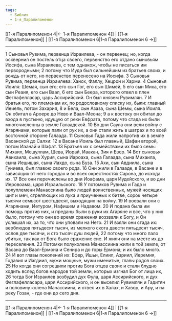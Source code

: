 ```yaml
---
tags:
  - Библия
  - 1-я_Паралипоменон
---
```

[[1-я Паралипоменон 4|← 1-я Паралипоменон 4]] | [[1-я Паралипоменон]] | [[1-я Паралипоменон 6|1-я Паралипоменон 6 →]]

---
1 Сыновья Рувима, первенца Израилева, - он первенец; но, когда осквернил он постель отца своего, первенство его отдано сыновьям Иосифа, сына Израилева, с тем однакож, чтобы не писаться им первородными;
2 потому что Иуда был сильнейшим из братьев своих, и вождь от него, но первенство перенесено на Иосифа.
3 Сыновья Рувима, первенца Израилева: Ханох, Фаллу, Хецрон и Харми.
4 Сыновья Иоиля: Шемая, сын его; его сын Гог, его сын Шимей,
5 его сын Миха, его сын Реаия, его сын Ваал,
6 его сын Беера, которого отвел в плен Феглафелласар, царь Ассирийский. Он был князем Рувимлян.
7 И братья его, по племенам их, по родословному списку их, были: главный Иеиель, потом Захария,
8 и Бела, сын Азаза, сына Шемы, сына Иоиля. Он обитал в Ароере до Нево и Ваал-Меона;
9 а к востоку он обитал до входа в пустыню, идущую от реки Евфрата, потому что стада их были многочисленны в земле Галаадской.
10 Во дни Саула они вели войну с Агарянами, которые пали от рук их, а они стали жить в шатрах и по всей восточной стороне Галаада.
11 Сыновья Гада жили напротив их в земле Васанской до Салхи:
12 в Васане Иоиль был главный, Шафан второй, потом Иаанай и Шафат.
13 Братьев их с семействами их было семь: Михаил, Мешуллам, Шева, Иорай, Иаакан, Зия и Евер.
14 Вот сыновья Авихаила, сына Хурия, сына Иароаха, сына Галаада, сына Михаила, сына Иешишая, сына Иахдо, сына Буза.
15 Ахи, сын Авдиила, сына Гуниева, был главою своего рода.
16 Они жили в Галааде, в Васане и в зависящих от него городах и во всех окрестностях Сарона, до исхода их.
17 Все они перечислены во дни Иоафама, царя Иудейского, и во дни Иеровоама, царя Израильского.
18 У потомков Рувима и Гада и полуплемени Манассиина было людей воинственных, мужей носящих щит и меч, стреляющих из лука и приученных к битве, сорок четыре тысячи семьсот шестьдесят, выходящих на войну.
19 И воевали они с Агарянами, Иетуром, Нафишем и Надавом.
20 И подана была им помощь против них, и преданы были в руки их Агаряне и все, что у них было, потому что они во время сражения воззвали к Богу, и Он услышал их, за то, что они уповали на Него.
21 И взяли они стада их: верблюдов пятьдесят тысяч, из мелкого скота двести пятьдесят тысяч, ослов две тысячи, и сто тысяч душ людей,
22 потому что много пало убитых, так как от Бога было сражение сие. И жили они на месте их до переселения.
23 Потомки полуколена Манассиина жили в той земле, от Васана до Ваал-Ермона и Сенира и до горы Ермона; и их было много.
24 И вот главы поколений их: Ефер, Ишьи, Елиил, Азриил, Иеремия, Годавия и Иагдиил, мужи мощные, мужи именитые, главы родов своих.
25 Но когда они согрешили против Бога отцов своих и стали блудно ходить вслед богов народов той земли, которых изгнал Бог от лица их,
26 тогда Бог Израилев возбудил дух Фула, царя Ассирийского, и дух Феглафелласара, царя Ассирийского, и он выселил Рувимлян и Гадитян и половину колена Манассиина, и отвел их в Халах, и Хавор, и Ару, и на реку Гозан, - где они до сего дня.

---
[[1-я Паралипоменон 4|← 1-я Паралипоменон 4]] | [[1-я Паралипоменон]] | [[1-я Паралипоменон 6|1-я Паралипоменон 6 →]]